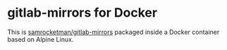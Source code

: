# gitlab-mirrors for Docker

This is [samrocketman/gitlab-mirrors](https://github.com/samrocketman/gitlab-mirrors) packaged inside a Docker container
based on Alpine Linux.
